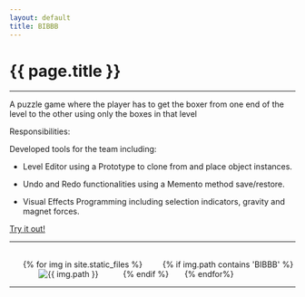 ```yaml
---
layout: default
title: BIBBB
---
```

# {{ page.title }}

---

A puzzle game where the player has to get the boxer from one end of the level to the other using only the boxes in that level

Responsibilities:

Developed tools for the team including:
+ Level Editor using a Prototype to clone from and place object instances.

+ Undo and Redo functionalities using a Memento method save/restore.

+ Visual Effects Programming including selection indicators, gravity and magnet forces. 

[Try it out!](http://games.digipen.edu/games/bibbb)

---

<html>
    <div class="imageGrid">
        {% for img in site.static_files %}
            {% if img.path contains 'BIBBB' %}
                <img src="{{ img.path }}" alt="{{ img.path }}">
            {% endif %}
        {% endfor%}
    </div>
</html>

---
